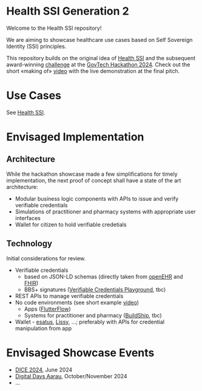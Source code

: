 # Health SSI Generation 2

Welcome to the Health SSI repository!

We are aiming to showcase healthcare use cases based on Self Sovereign Identity (SSI) principles.

This repository builds on the original idea of [Health SSI](https://github.com/janesp/health-ssi) and the subsequent award-winning [challenge](https://hack.opendata.ch/project/1103) at the [GovTech Hackathon 2024](https://www.bk.admin.ch/bk/en/home/digitale-transformation-ikt-lenkung/bundesarchitektur/api-architektur-bund/govtech-hackathon24.html). Check out the short «making of» [video](https://youtu.be/uNrMFE2wOyQ) with the live demonstration at the final pitch.

# Use Cases

See [Health SSI](https://github.com/janesp/health-ssi).

# Envisaged Implementation

## Architecture

While the hackathon showcase made a few simplifications for timely implementation, the next proof of concept shall have a state of the art architecture:

* Modular business logic components with APIs to issue and verify verifiable credentials
* Simulations of practitioner and pharmacy systems with appropriate user interfaces
* Wallet for citizen to hold verifiable credetials

## Technology

Initial considerations for review.

* Verifiable credentials
  * based on JSON-LD schemas (directly taken from [openEHR](https://specifications.openehr.org/releases/ITS-JSON/latest) and [FHIR](https://www.hl7.org/fhir/fhir.schema.json))
  * BBS+ signatures ([Verifiable Credentials Playground](https://vcplayground.org), tbc)
* REST APIs to manage verifiable credentials
* No code environments (see short example [video](https://youtu.be/2OzgeHxpMs4))
  * Apps ([FlutterFlow](https://flutterflow.io/))
  * Systems for practitioner and pharmacy ([BuildShip](https://buildship.com/), tbc)
* Wallet - [esatus](https://esatus.com/en/digital-identity/), [Lissy](https://www.lissi.id/for-users), ...; preferably with APIs for credential manipulation from app

# Envisaged Showcase Events

* [DICE 2024](https://diceurope.org), June 2024
* [Digital Days Aarau](https://www.digitaldaysaarau.ch), October/November 2024
* ...
